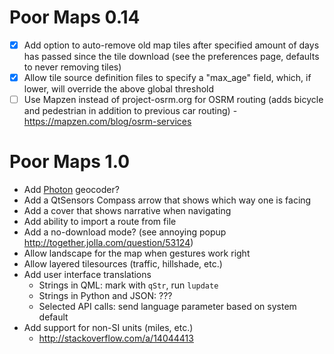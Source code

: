Poor Maps 0.14
==============

 * [X] Add option to auto-remove old map tiles after specified amount
       of days has passed since the tile download (see the preferences
       page, defaults to never removing tiles)
 * [X] Allow tile source definition files to specify a "max_age" field,
       which, if lower, will override the above global threshold
 * [ ] Use Mapzen instead of project-osrm.org for OSRM routing (adds
       bicycle and pedestrian in addition to previous car routing)
       - <https://mapzen.com/blog/osrm-services>

Poor Maps 1.0
=============

 * Add [Photon](http://photon.komoot.de/) geocoder?
 * Add a QtSensors Compass arrow that shows which way one is facing
 * Add a cover that shows narrative when navigating
 * Add ability to import a route from file
 * Add a no-download mode? (see annoying popup
   <http://together.jolla.com/question/53124>)
 * Allow landscape for the map when gestures work right
 * Allow layered tilesources (traffic, hillshade, etc.)
 * Add user interface translations
   - Strings in QML: mark with `qStr`, run `lupdate`
   - Strings in Python and JSON: ???
   - Selected API calls: send language parameter based on system default
 * Add support for non-SI units (miles, etc.)
   - <http://stackoverflow.com/a/14044413>
